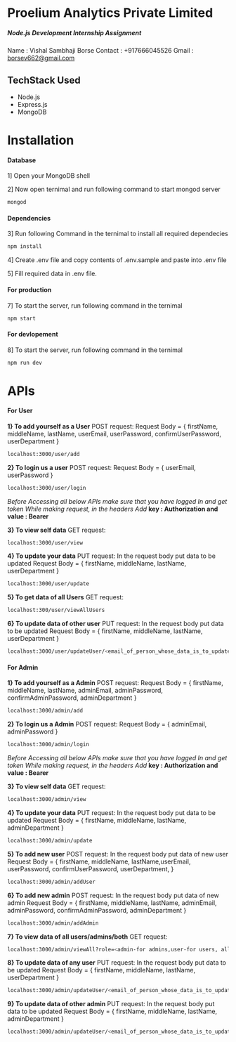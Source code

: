 
# Proelium Analytics Private Limited

#####  _Node.js Development Internship Assignment_

Name : Vishal Sambhaji Borse
Contact : +917666045526
Gmail : borsev662@gmail.com

  

##  TechStack Used

- Node.js
- Express.js
- MongoDB

  
#  Installation

####  Database

1] Open your MongoDB shell

2] Now open ternimal and run following command to start mongod server
```sh
mongod
```
####  Dependencies

3] Run following Command in the ternimal to install all required dependecies

```sh
npm install
```

4] Create .env file and copy contents of .env.sample and paste into .env file

5] Fill required data in .env file.

####  For production

7] To start the server, run following command in the ternimal

```sh
npm start
```

####  For devlopement

8] To start the server, run following command in the ternimal

```sh
npm run dev
```

# APIs
####  For User

**1} To add yourself as a User**
POST request:
Request Body = { firstName, middleName, lastName, userEmail, userPassword, confirmUserPassword, userDepartment }
```sh
localhost:3000/user/add
```
**2} To login us a user**
POST request:
Request Body = {  userEmail, userPassword }
```sh
localhost:3000/user/login
```
_Before Accessing all below APIs make sure that you have logged In and get token_
_While making request, in the headers_
_Add_   **key : Authorization and value : Bearer<space><token>**

**3} To view self data**
GET request:
```sh
localhost:3000/user/view
```

**4} To update your data**
PUT request:
In the request body put data to be updated
Request Body = { firstName, middleName, lastName, userDepartment  }
```sh
localhost:3000/user/update
```

**5} To get data of all Users**
GET request:
```sh
localhost:300/user/viewAllUsers
```

**6} To update data of other user**
PUT request:
In the request body put data to be updated
Request Body = { firstName, middleName, lastName, userDepartment }
```sh
localhost:3000/user/updateUser/<email_of_person_whose_data_is_to_update>
```

####  For Admin

**1} To add yourself as a Admin**
POST request:
Request Body = { firstName, middleName, lastName, adminEmail, adminPassword, confirmAdminPassword, adminDepartment }
```sh
localhost:3000/admin/add
```
**2} To login us a Admin**
POST request:
Request Body = {  adminEmail, adminPassword }
```sh
localhost:3000/admin/login
```
_Before Accessing all below APIs make sure that you have logged In and get token_
_While making request, in the headers_
_Add_   **key : Authorization and value : Bearer<space><token>**

**3} To view self data**
GET request:
```sh
localhost:3000/admin/view
```

**4} To update your data**
PUT request:
In the request body put data to be updated
Request Body = { firstName, middleName, lastName, adminDepartment  }
```sh
localhost:3000/admin/update
```
**5} To add new user**
POST request:
In the request body put data of new user
Request Body = { firstName, middleName, lastName,userEmail, userPassword, confirmUserPassword, userDepartment, }
```sh
localhost:3000/admin/addUser
```
**6} To add new admin**
POST request:
In the request body put data of new admin
Request Body = { firstName, middleName, lastName, adminEmail, adminPassword, confirmAdminPassword, adminDepartment }
```sh
localhost:3000/admin/addAdmin
```

**7} To view data of all users/admins/both**
GET request:
```sh
localhost:3000/admin/viewAll?role=<admin-for admins,user-for users, all-for both>
```
**8} To update data of any user**
PUT request:
In the request body put data to be updated
Request Body = { firstName, middleName, lastName, userDepartment }
```sh
localhost:3000/admin/updateUser/<email_of_person_whose_data_is_to_update>
```
**9} To update data of other admin**
PUT request:
In the request body put data to be updated
Request Body = { firstName, middleName, lastName, adminDepartment }
```sh
localhost:3000/admin/updateUser/<email_of_person_whose_data_is_to_update>
```


